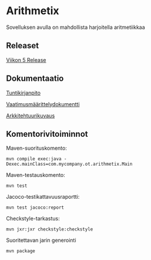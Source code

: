 # Arithmetix

Sovelluksen avulla on mahdollista harjoitella aritmetiikkaa

## Releaset

[Viikon 5 Release](https://github.com/vlappala/ot-harjoitustyoSYKSY19/releases/tag/viikko5)

## Dokumentaatio

[Tuntikirjanpito](https://github.com/vlappala/ot-harjoitustyoSYKSY19/blob/master/dokumentointi/tuntikirjanpito.md)

[Vaatimusmäärittelydokumentti](https://github.com/vlappala/ot-harjoitustyoSYKSY19/blob/master/dokumentointi/vaatimusmaarittely.md)

[Arkkitehtuurikuvaus](https://github.com/vlappala/ot-harjoitustyoSYKSY19/blob/master/dokumentointi/arkkitehtuuri.md)

## Komentorivitoiminnot



Maven-suorituskomento: 

    mvn compile exec:java -Dexec.mainClass=com.mycompany.ot.arithmetix.Main
    
Maven-testauskomento:

    mvn test

Jacoco-testikattavuusraportti:

    mvn test jacoco:report
    
Checkstyle-tarkastus:

    mvn jxr:jxr checkstyle:checkstyle

Suoritettavan jarin generointi

    mvn package
